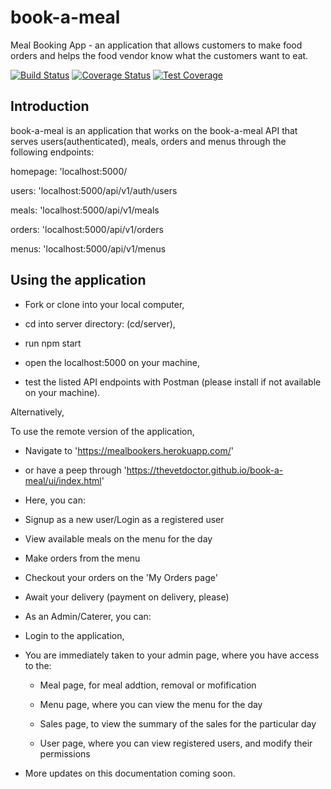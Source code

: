 # book-a-meal
Meal Booking App - an application that allows customers to make food orders and helps the food vendor know what the customers want to eat.


[![Build Status](https://travis-ci.org/thevetdoctor/book-a-meal.svg?branch=develop)](https://travis-ci.org/thevetdoctor/book-a-meal)
[![Coverage Status](https://coveralls.io/repos/github/thevetdoctor/book-a-meal/badge.svg?branch=develop)](https://coveralls.io/github/thevetdoctor/book-a-meal?branch=develop)
[![Test Coverage](https://api.codeclimate.com/v1/badges/6e4e2930dafba492d487/test_coverage)](https://codeclimate.com/github/thevetdoctor/book-a-meal/test_coverage)


## Introduction

book-a-meal is an application that works on the book-a-meal API that serves users(authenticated), meals, orders and menus through the following endpoints:

homepage: 'localhost:5000/

users: 'localhost:5000/api/v1/auth/users

meals: 'localhost:5000/api/v1/meals

orders: 'localhost:5000/api/v1/orders

menus: 'localhost:5000/api/v1/menus



## Using the application

+ Fork or clone into your local computer,

+ cd into server directory: (cd/server),

+ run npm start

+ open the localhost:5000 on your machine,

+ test the listed API endpoints with Postman (please install if not available on your machine).


Alternatively,

To use the remote version of the application,

+ Navigate to 'https://mealbookers.herokuapp.com/'

- or have a peep through 'https://thevetdoctor.github.io/book-a-meal/ui/index.html'


- Here, you can:

+ Signup as a new user/Login as a registered user

+ View available meals on the menu for the day

+ Make orders from the menu

+ Checkout your orders on the 'My Orders page'

+ Await your delivery (payment on delivery, please)


- As an Admin/Caterer, you can:

+ Login to the application,

+ You are immediately taken to your admin page, where you have access to the:

  - Meal page, for meal addtion, removal or mofification

  - Menu page, where you can view the menu for the day

  - Sales page, to view the summary of the sales for the particular day

  - User page, where you can view registered users, and modify their permissions


- More updates on this documentation coming soon.